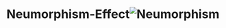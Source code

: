 # Neumorphism-Effect![Neumorphism](https://user-images.githubusercontent.com/109933224/181658447-8dc28f9c-f4bf-4473-9300-5f6848db401e.jpg)
